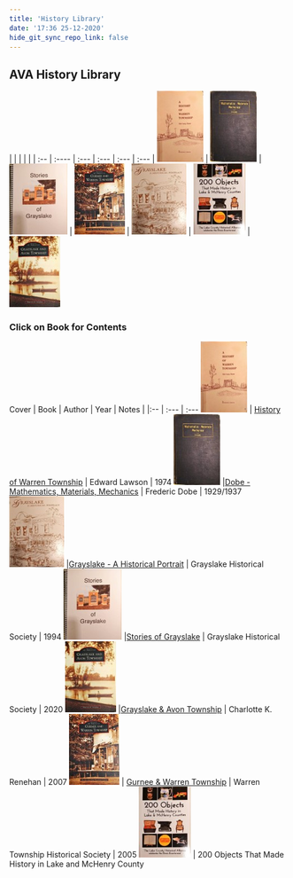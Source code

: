 ```yaml
---
title: 'History Library'
date: '17:36 25-12-2020'
hide_git_sync_repo_link: false
---
```


## AVA History Library

| | | | | |
:--  | :---- | :--- | :--- | :--- | :--- |
[![1]][History of Warren Township] | [![2]][Dobe - Mathematics, Materials, Mechanics] | [![3]][Stories of Grayslake] | [![4]][Gurnee & Warren Township] | [![5]][Grayslake - A Historical Portrait] | ![6] | [![7]][Grayslake & Avon Township]

### Click on Book for Contents
Cover | Book | Author | Year | Notes
| |:-- | :--- | :---
[![1]][History of Warren Township] | [History of Warren Township] | Edward Lawson | 1974
[![2]][Dobe - Mathematics, Materials, Mechanics] |[Dobe - Mathematics, Materials, Mechanics] | Frederic Dobe | 1929/1937
[![5]][Grayslake - A Historical Portrait] |[Grayslake - A Historical Portrait] | Grayslake Historical Society | 1994
[![3]][Stories of Grayslake] |[Stories of Grayslake] | Grayslake Historical Society | 2020
[![7]][Grayslake & Avon Township] |[Grayslake & Avon Township] | Charlotte K. Renehan | 2007
[![4]][Gurnee & Warren Township] | [Gurnee & Warren Township]  | Warren Township Historical Society | 2005
![6] | 200 Objects That Made History in Lake and McHenry County


[AVA History Library]: https://photos.app.goo.gl/AaDfwQA7BU7S54jw8
[History of Warren Township]: https://photos.app.goo.gl/9KenHSQwmJaYVuJy8
[Dobe - Mathematics, Materials, Mechanics]: https://photos.app.goo.gl/itLTGbRo8m43rDRT7
[Stories of Grayslake]: https://photos.app.goo.gl/RYmiqDFxEp4qUyx69
[Grayslake & Avon Township]: https://photos.app.goo.gl/iRZM7qMJfP6ZczR66
[Gurnee & Warren Township]: https://photos.app.goo.gl/p1SvTRm2bqmEhZdt8
[Grayslake - A Historical Portrait]: https://photos.app.goo.gl/Ugt9MzDcYXyMAahC6


[1]: History_Warren_Township_tn.jpg
[2]: Dobe_Mathematics_Materials_Mechanics_tn.jpg
[3]: Stories_of_Grayslake_tn.jpg
[4]: Gurnee_Warren_Township_Images_tn.jpg
[5]: Grayslake_Portrait_tn.jpg
[6]: 200_Objects_tn.jpg
[7]: Grayslake_Avon_Township_Images_tn.jpg

